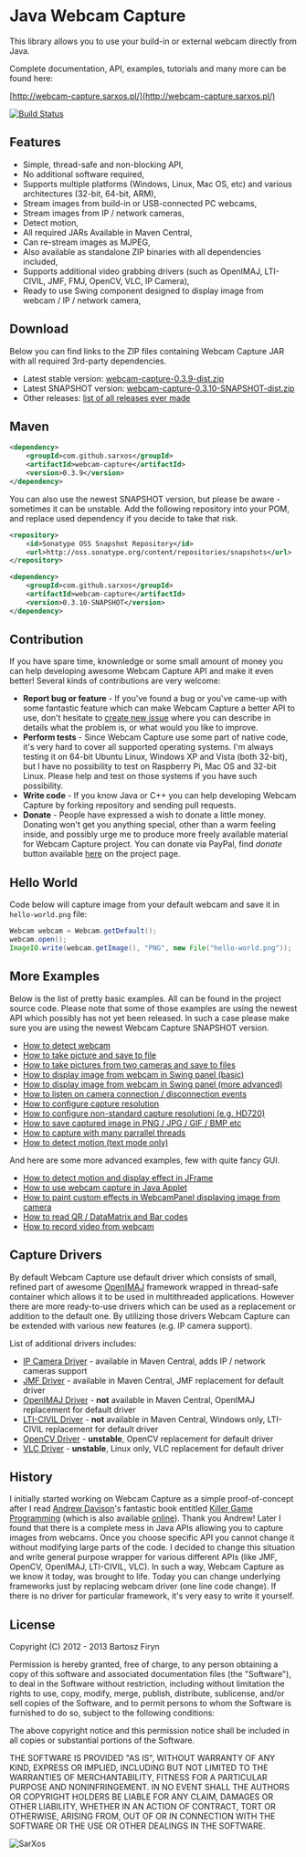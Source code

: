 # Java Webcam Capture

This library allows you to use your build-in or external webcam directly from Java.

Complete documentation, API, examples, tutorials and many more can be found here:

[http://webcam-capture.sarxos.pl/](http://webcam-capture.sarxos.pl/)


[![Build Status](https://secure.travis-ci.org/sarxos/webcam-capture.png?branch=master)](http://travis-ci.org/sarxos/webcam-capture)

## Features

* Simple, thread-safe and non-blocking API,
* No additional software required,
* Supports multiple platforms (Windows, Linux, Mac OS, etc) and various architectures (32-bit, 64-bit, ARM),
* Stream images from build-in or USB-connected PC webcams, 
* Stream images from IP / network cameras,
* Detect motion,
* All required JARs Available in Maven Central,
* Can re-stream images as MJPEG,
* Also available as standalone ZIP binaries with all dependencies included,
* Supports additional video grabbing drivers (such as OpenIMAJ, LTI-CIVIL, JMF, FMJ, OpenCV, VLC, IP Camera),
* Ready to use Swing component designed to display image from webcam / IP / network camera,

## Download

Below you can find links to the ZIP files containing Webcam Capture 
JAR with all required 3rd-party dependencies.

* Latest stable version: [webcam-capture-0.3.9-dist.zip](http://www.sarxos.pl/repo/maven2/com/github/sarxos/webcam-capture/0.3.9/webcam-capture-0.3.9-dist.zip)
* Latest SNAPSHOT version: [webcam-capture-0.3.10-SNAPSHOT-dist.zip](http://www.sarxos.pl/repo/maven2/com/github/sarxos/webcam-capture/0.3.10-SNAPSHOT/webcam-capture-0.3.10-SNAPSHOT-dist.zip)
* Other releases: [list of all releases ever made](http://www.sarxos.pl/repo/maven2/index.php?dir=com%2Fgithub%2Fsarxos%2Fwebcam-capture%2F)

## Maven

```xml
<dependency>
	<groupId>com.github.sarxos</groupId>
	<artifactId>webcam-capture</artifactId>
	<version>0.3.9</version>
</dependency>
```

You can also use the newest SNAPSHOT version, but please be aware - 
sometimes it can be unstable. Add the following repository into 
your POM, and replace used dependency if you decide to take that risk.

```xml
<repository>
	<id>Sonatype OSS Snapshot Repository</id>
	<url>http://oss.sonatype.org/content/repositories/snapshots</url>
</repository>
```

```xml
<dependency>
	<groupId>com.github.sarxos</groupId>
	<artifactId>webcam-capture</artifactId>
	<version>0.3.10-SNAPSHOT</version>
</dependency>

```

## Contribution

If you have spare time, knownledge or some small amount of money you 
can help developing 
awesome Webcam Capture API and make it even better! Several kinds of 
contributions are very welcome:

* **Report bug or feature** - If you've found a bug or you've came-up with some fantastic feature which 
can make Webcam Capture a better API to use, don't hesitate to 
[create new issue](https://github.com/sarxos/webcam-capture/issues/new) 
where you can describe in details what the problem is, or what would you
like to improve.
* **Perform tests** - Since Webcam Capture use some part of native code, it's very 
hard to cover all supported operating systems. I'm always testing it
on 64-bit Ubuntu Linux, Windows XP and Vista (both 32-bit), but I
have no possibility to test on Raspberry Pi, Mac OS and 32-bit Linux.
Please help and test on those systems if you have such possibility. 
* **Write code** - If you know Java or C++ you can help developing Webcam Capture by 
forking repository and sending pull requests.
* **Donate** - People have expressed a wish to donate a little money. Donating won't 
get you anything special, other than a warm feeling inside, and possibly 
urge me to produce more freely available material for Webcam Capture 
project. You can donate via PayPal, find _donate_ button available 
[here](http://webcam-capture.sarxos.pl/#contribute) on the project page.


## Hello World

Code below will capture image from your default webcam and save it in ```hello-world.png``` file:

```java
Webcam webcam = Webcam.getDefault();
webcam.open();
ImageIO.write(webcam.getImage(), "PNG", new File("hello-world.png"));
```

## More Examples

Below is the list of pretty basic examples. All can be found in the 
project source code. Please note that some of those examples are using 
the newest API which possibly has not yet been released. In such a case
please make sure you are using the newest Webcam Capture SNAPSHOT version.

* [How to detect webcam](https://github.com/sarxos/webcam-capture/blob/master/webcam-capture/src/example/java/com/github/sarxos/webcam/DetectWebcamExample.java)
* [How to take picture and save to file](https://github.com/sarxos/webcam-capture/blob/master/webcam-capture/src/example/java/com/github/sarxos/webcam/TakePictureExample.java)
* [How to take pictures from two cameras and save to files](https://github.com/sarxos/webcam-capture/blob/master/webcam-capture/src/example/java/com/github/sarxos/webcam/TakePictureFromTwoCamsExample.java)
* [How to display image from webcam in Swing panel (basic)](https://github.com/sarxos/webcam-capture/blob/master/webcam-capture/src/example/java/com/github/sarxos/webcam/WebcamPanelExample.java)
* [How to display image from webcam in Swing panel (more advanced)](https://github.com/sarxos/webcam-capture/blob/master/webcam-capture/src/example/java/com/github/sarxos/webcam/WebcamViewerExample.java)
* [How to listen on camera connection / disconnection events](https://github.com/sarxos/webcam-capture/blob/master/webcam-capture/src/example/java/com/github/sarxos/webcam/WebcamDiscoveryListenerExample.java)
* [How to configure capture resolution](https://github.com/sarxos/webcam-capture/blob/master/webcam-capture/src/example/java/com/github/sarxos/webcam/TakePictureDifferentSizeExample.java)
* [How to configure non-standard capture resolutionj (e.g. HD720)](https://github.com/sarxos/webcam-capture/blob/master/webcam-capture/src/example/java/com/github/sarxos/webcam/CustomResolutionExample.java)
* [How to save captured image in PNG / JPG / GIF / BMP etc](https://github.com/sarxos/webcam-capture/blob/master/webcam-capture/src/example/java/com/github/sarxos/webcam/DifferentFileFormatsExample.java)
* [How to capture with many parrallel threads](https://github.com/sarxos/webcam-capture/blob/master/webcam-capture/src/example/java/com/github/sarxos/webcam/ConcurrentThreadsExample.java)
* [How to detect motion (text mode only)](https://github.com/sarxos/webcam-capture/blob/master/webcam-capture/src/example/java/com/github/sarxos/webcam/DetectMotionExample.java)

And here are some more advanced examples, few with quite fancy GUI.

* [How to detect motion and display effect in JFrame](https://github.com/sarxos/webcam-capture/blob/master/webcam-capture-examples/webcam-capture-motiondetector)
* [How to use webcam capture in Java Applet](https://github.com/sarxos/webcam-capture/tree/master/webcam-capture-examples/webcam-capture-applet)
* [How to paint custom effects in WebcamPanel displaying image from camera](https://github.com/sarxos/webcam-capture/tree/master/webcam-capture-examples/webcam-capture-painter)
* [How to read QR / DataMatrix and Bar codes](https://github.com/sarxos/webcam-capture/tree/master/webcam-capture-examples/webcam-capture-qrcode)
* [How to record video from webcam](https://github.com/sarxos/webcam-capture/tree/master/webcam-capture-examples/webcam-capture-record-video)


## Capture Drivers

By default Webcam Capture use default driver which consists of small, refined
part of awesome [OpenIMAJ](http://sourceforge.net/p/openimaj/home/OpenIMAJ/) 
framework wrapped in thread-safe container which allows it to be used in 
multithreaded applications. 
However there are more ready-to-use drivers which can be used as a replacement 
or addition to the default one. By utilizing those drivers Webcam Capture can 
be extended with various new features (e.g. IP camera support).

List of additional drivers includes:

* [IP Camera Driver](https://github.com/sarxos/webcam-capture/tree/master/webcam-capture-drivers/webcam-capture-driver-ipcam) - available in Maven Central, adds IP / network cameras support
* [JMF Driver](https://github.com/sarxos/webcam-capture/tree/master/webcam-capture-drivers/webcam-capture-driver-jmf) - available in Maven Central, JMF replacement for default driver
* [OpenIMAJ Driver](https://github.com/sarxos/webcam-capture/tree/master/webcam-capture-drivers/webcam-capture-driver-openimaj) - **not** available in Maven Central, OpenIMAJ replacement for default driver
* [LTI-CIVIL Driver](https://github.com/sarxos/webcam-capture/tree/master/webcam-capture-drivers/webcam-capture-driver-lti-civil) - **not** available in Maven Central, Windows only, LTI-CIVIL replacement for default driver
* [OpenCV Driver](https://github.com/sarxos/webcam-capture/tree/master/webcam-capture-drivers/webcam-capture-driver-javacv) - **unstable**, OpenCV replacement for default driver
* [VLC Driver](https://github.com/sarxos/webcam-capture/tree/master/wwebcam-capture-drivers/ebcam-capture-driver-vlcj) - **unstable**, Linux only, VLC replacement for default driver

## History

I initially started working on Webcam Capture as a simple proof-of-concept after 
I read [Andrew Davison](http://fivedots.coe.psu.ac.th/~ad/)'s fantastic book entitled
[Killer Game Programming](http://www.amazon.com/Killer-Game-Programming-Andrew-Davison/dp/0596007302/ref=sr_1_1?s=books&ie=UTF8&qid=1360352393&sr=1-1&keywords=killer+game+programming)
(which is also available [online](http://fivedots.coe.psu.ac.th/~ad/jg/)). Thank you Andrew! 
Later I found that there is a complete mess in Java APIs allowing you to capture images
from webcams. Once you choose specific API you cannot change it without modifying 
large parts of the code. I decided to change this situation and write general purpose
wrapper for various different APIs (like JMF, OpenCV, OpenIMAJ, LTI-CIVIL, VLC).
In such a way, Webcam Capture as we know it today, was brought to life. Today you 
can change underlying frameworks just by replacing webcam driver (one line code 
change). If there is no driver for particular framework, it's very easy to write it
yourself.

## License

Copyright (C) 2012 - 2013 Bartosz Firyn

Permission is hereby granted, free of charge, to any person obtaining a copy of this software and associated documentation files (the "Software"), to deal in the Software without restriction, including without limitation the rights to use, copy, modify, merge, publish, distribute, sublicense, and/or sell copies of the Software, and to permit persons to whom the Software is furnished to do so, subject to the following conditions:

The above copyright notice and this permission notice shall be included in all copies or substantial portions of the Software.

THE SOFTWARE IS PROVIDED "AS IS", WITHOUT WARRANTY OF ANY KIND, EXPRESS OR IMPLIED, INCLUDING BUT NOT LIMITED TO THE WARRANTIES OF MERCHANTABILITY, FITNESS FOR A PARTICULAR PURPOSE AND NONINFRINGEMENT. IN NO EVENT SHALL THE AUTHORS OR COPYRIGHT HOLDERS BE LIABLE FOR ANY CLAIM, DAMAGES OR OTHER LIABILITY, WHETHER IN AN ACTION OF CONTRACT, TORT OR OTHERWISE, ARISING FROM, OUT OF OR IN CONNECTION WITH THE SOFTWARE OR THE USE OR OTHER DEALINGS IN THE SOFTWARE.

![SarXos](https://raw.github.com/sarxos/webcam-capture/master/sarxos.png "SarXos")



